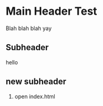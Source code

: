 # Main Header Test

Blah blah blah yay
 ## Subheader

 hello

 ## new subheader

 1. open index.html